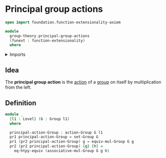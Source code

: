 # Principal group actions

```agda
open import foundation.function-extensionality-axiom

module
  group-theory.principal-group-actions
  (funext : function-extensionality)
  where
```

<details><summary>Imports</summary>

```agda
open import foundation.dependent-pair-types
open import foundation.equivalence-extensionality funext
open import foundation.universe-levels

open import group-theory.group-actions funext
open import group-theory.groups funext
```

</details>

## Idea

The **principal group action** is the [action](group-theory.group-actions.md) of
a [group](group-theory.groups.md) on itself by multiplication from the left.

## Definition

```agda
module _
  {l1 : Level} (G : Group l1)
  where

  principal-action-Group : action-Group G l1
  pr1 principal-action-Group = set-Group G
  pr1 (pr2 principal-action-Group) g = equiv-mul-Group G g
  pr2 (pr2 principal-action-Group) {g} {h} =
    eq-htpy-equiv (associative-mul-Group G g h)
```
